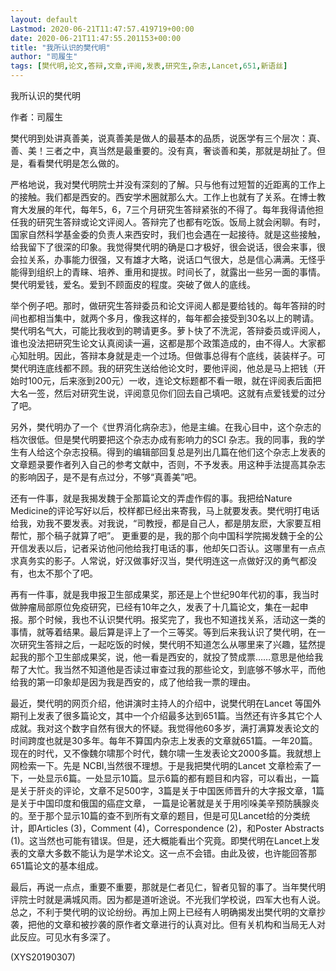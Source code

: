 ```yaml
---
layout: default
Lastmod: 2020-06-21T11:47:57.419719+00:00
date: 2020-06-21T11:47:55.201153+00:00
title: "我所认识的樊代明"
author: "司履生"
tags: [樊代明,论文,答辩,文章,评阅,发表,研究生,杂志,Lancet,651,新语丝]
---
```


我所认识的樊代明

作者：司履生

樊代明到处讲真善美，说真善美是做人的最基本的品质，说医学有三个层次：真、善、美！三者之中，真当然是最重要的。没有真，奢谈善和美，那就是胡扯了。但是，看看樊代明是怎么做的。

严格地说，我对樊代明院士并没有深刻的了解。只与他有过短暂的近距离的工作上的接触。我们都是西安的。西安学术圈就那么大。工作上也就有了关系。在博士教育大发展的年代，每年5，6，7三个月研究生答辩紧张的不得了。每年我得请他担任我的研究生答辩或论文评阅人。答辩完了也都有吃饭。饭局上就会闲聊。有时，国家自然科学基金委的负责人来西安时，我们也会遇在一起接待。就是这些接触，给我留下了很深的印象。我觉得樊代明的确是口才极好，很会说话，很会来事，很会拉关系，办事能力很强，又有雄才大略，说话口气很大，总是信心满满。无怪乎能得到组织上的青睐、培养、重用和提拔。时间长了，就露出一些另一面的事情。樊代明爱钱，爱名。爱到不顾面皮的程度。突破了做人的底线。

举个例子吧。那时，做研究生答辩委员和论文评阅人都是要给钱的。每年答辩的时间也都相当集中，就两个多月，像我这样的，每年都会接受到30名以上的聘请。樊代明名气大，可能比我收到的聘请更多。萝卜快了不洗泥，答辩委员或评阅人，谁也没法把研究生论文认真阅读一遍，这都是那个政策造成的，由不得人。大家都心知肚明。因此，答辩本身就是走一个过场。但做事总得有个底线，装装样子。可樊代明连底线都不顾。我的研究生送给他论文时，要他评阅，他总是马上把钱（开始时100元，后来涨到200元）一收，连论文标题都不看一眼，就在评阅表后面把大名一签，然后对研究生说，评阅意见你们回去自己填吧。这就有点爱钱爱的过分了吧。

另外，樊代明办了一个《世界消化病杂志》，他是主编。在我心目中，这个杂志的档次很低。但是樊代明要把这个杂志办成有影响力的SCI 杂志。我的同事，我的学生有人给这个杂志投稿。得到的编辑部回复总是列出几篇在他们这个杂志上发表的文章题录要作者列入自己的参考文献中，否则，不予发表。用这种手法提高其杂志的影响因子，是不是有点过分，不够“真善美”吧。

还有一件事，就是我揭发魏于全那篇论文的弄虚作假的事。我把给Nature Medicine的评论写好以后，校样都已经出来寄我，马上就要发表。樊代明打电话给我，劝我不要发表。对我说，“司教授，都是自己人，都是朋友麽，大家要互相帮忙，那个稿子就算了吧”。 更重要的是，我的那个向中国科学院揭发魏于全的公开信发表以后，记者采访他问他给我打电话的事，他却矢口否认。这哪里有一点点求真务实的影子。人常说，好汉做事好汉当，樊代明连这一点做好汉的勇气都没有，也太不那个了吧。

再有一件事，就是我申报卫生部成果奖，那还是上个世纪90年代初的事，我当时做肿瘤局部原位免疫研究，已经有10年之久，发表了十几篇论文，集在一起申报。那个时候，我也不认识樊代明。报奖完了，我也不知道找关系，活动这一类的事情，就等着结果。最后算是评上了一个三等奖。等到后来我认识了樊代明，在一次研究生答辩之后，一起吃饭的时候，樊代明不知道怎么从哪里来了兴趣，猛然提起我的那个卫生部成果奖，说，他一看是西安的，就投了赞成票……意思是他给我帮了大忙。我当然不知道他是否读过审查过我的那些论文，到底够不够水平，而他给我的第一印象却是因为我是西安的，成了他给我一票的理由。

最近，樊代明的网页介绍，他讲演时主持人的介绍中，说樊代明在Lancet 等国外期刊上发表了很多篇论文，其中一个介绍最多达到651篇。当然还有许多其它个人成就。我对这个数字自然有很大的怀疑。我觉得他60多岁，满打满算发表论文的时间跨度也就是30多年。每年不算国内杂志上发表的文章就651篇。一年20篇。现在的时代，又不像魏尔啸那个时代，魏尔啸一生发表论文2000多篇。我就想上网检索一下。先是 NCBI,当然很不理想。于是我把樊代明的Lancet 文章检索了一下，一处显示6篇。一处显示10篇。显示6篇的都有题目和内容，可以看出，一篇是关于肝炎的评论，文章不足500字，3篇是关于中国医师晋升的大字报文章，1篇是关于中国印度和俄国的癌症文章， 一篇是论著就是关于用吲哚美辛预防胰腺炎的。至于那个显示10篇的查不到所有文章的题目，但是可见Lancet给的分类统计，即Articles (3)，Comment (4)，Correspondence (2)，和Poster Abstracts (1)。这当然也可能有错误。但是，还大概能看出个究竟。即樊代明在Lancet上发表的文章大多数不能认为是学术论文。这一点不会错。由此及彼，也许能回答那651篇论文的基本组成。

最后，再说一点点，重要不重要，那就是仁者见仁，智者见智的事了。当年樊代明评院士时就是满城风雨。因为都是道听途说。不光我们学校说，四军大也有人说。总之，不利于樊代明的议论纷纷。再加上网上已经有人明确揭发出樊代明的文章抄袭，把他的文章和被抄袭的原作者文章进行的认真对比。但有关机构和当局无人对此反应。可见水有多深了。

(XYS20190307)

